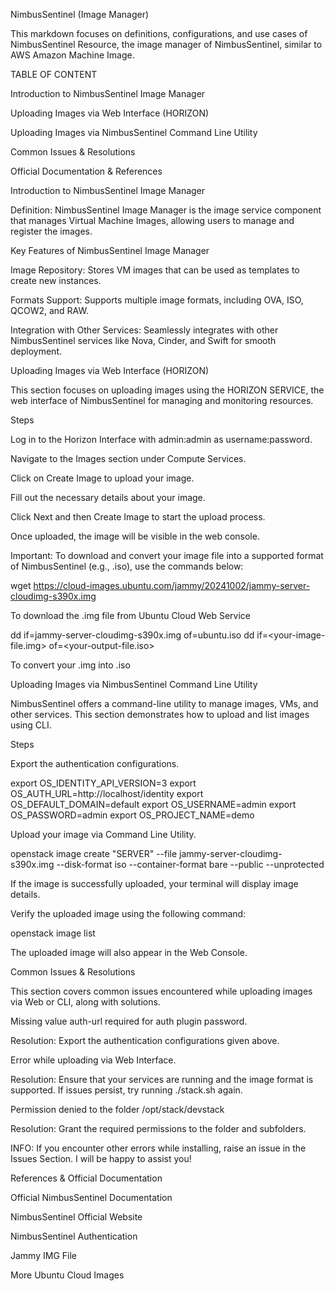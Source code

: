

NimbusSentinel (Image Manager)

This markdown focuses on definitions, configurations, and use cases of NimbusSentinel Resource, the image manager of NimbusSentinel, similar to AWS Amazon Machine Image.

TABLE OF CONTENT

Introduction to NimbusSentinel Image Manager

Uploading Images via Web Interface (HORIZON)

Uploading Images via NimbusSentinel Command Line Utility

Common Issues & Resolutions

Official Documentation & References

Introduction to NimbusSentinel Image Manager

Definition: NimbusSentinel Image Manager is the image service component that manages Virtual Machine Images, allowing users to manage and register the images.

Key Features of NimbusSentinel Image Manager

Image Repository: Stores VM images that can be used as templates to create new instances.

Formats Support: Supports multiple image formats, including OVA, ISO, QCOW2, and RAW.

Integration with Other Services: Seamlessly integrates with other NimbusSentinel services like Nova, Cinder, and Swift for smooth deployment.

Uploading Images via Web Interface (HORIZON)

This section focuses on uploading images using the HORIZON SERVICE, the web interface of NimbusSentinel for managing and monitoring resources.

Steps

Log in to the Horizon Interface with admin:admin as username:password.

Navigate to the Images section under Compute Services.

Click on Create Image to upload your image.

Fill out the necessary details about your image.

Click Next and then Create Image to start the upload process.

Once uploaded, the image will be visible in the web console.

Important: To download and convert your image file into a supported format of NimbusSentinel (e.g., .iso), use the commands below:

wget https://cloud-images.ubuntu.com/jammy/20241002/jammy-server-cloudimg-s390x.img

To download the .img file from Ubuntu Cloud Web Service

dd if=jammy-server-cloudimg-s390x.img of=ubuntu.iso
dd if=<your-image-file.img> of=<your-output-file.iso>

To convert your .img into .iso

Uploading Images via NimbusSentinel Command Line Utility

NimbusSentinel offers a command-line utility to manage images, VMs, and other services. This section demonstrates how to upload and list images using CLI.

Steps

Export the authentication configurations.

export OS_IDENTITY_API_VERSION=3
export OS_AUTH_URL=http://localhost/identity
export OS_DEFAULT_DOMAIN=default
export OS_USERNAME=admin
export OS_PASSWORD=admin
export OS_PROJECT_NAME=demo

Upload your image via Command Line Utility.

openstack image create "SERVER" --file jammy-server-cloudimg-s390x.img --disk-format iso --container-format bare --public --unprotected

If the image is successfully uploaded, your terminal will display image details.

Verify the uploaded image using the following command:

openstack image list

The uploaded image will also appear in the Web Console.

Common Issues & Resolutions

This section covers common issues encountered while uploading images via Web or CLI, along with solutions.

Missing value auth-url required for auth plugin password.

Resolution: Export the authentication configurations given above.

Error while uploading via Web Interface.

Resolution: Ensure that your services are running and the image format is supported. If issues persist, try running ./stack.sh again.

Permission denied to the folder /opt/stack/devstack

Resolution: Grant the required permissions to the folder and subfolders.

INFO: If you encounter other errors while installing, raise an issue in the Issues Section. I will be happy to assist you!

References & Official Documentation

Official NimbusSentinel Documentation

NimbusSentinel Official Website

NimbusSentinel Authentication

Jammy IMG File

More Ubuntu Cloud Images


